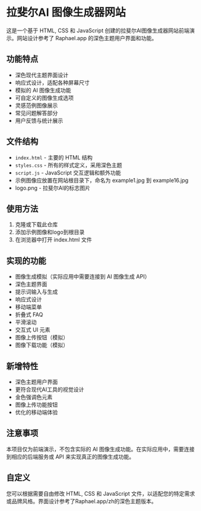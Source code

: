 # 拉斐尔AI 图像生成器网站

这是一个基于 HTML, CSS 和 JavaScript 创建的拉斐尔AI图像生成器网站前端演示。网站设计参考了 Raphael.app 的深色主题用户界面和功能。

## 功能特点

- 深色现代主题界面设计
- 响应式设计，适配各种屏幕尺寸
- 模拟的 AI 图像生成功能
- 可自定义的图像生成选项
- 灵感范例图像展示
- 常见问题解答部分
- 用户反馈与统计展示

## 文件结构

- `index.html` - 主要的 HTML 结构
- `styles.css` - 所有的样式定义，采用深色主题
- `script.js` - JavaScript 交互逻辑和额外功能
- 示例图像应放置在网站根目录下，命名为 example1.jpg 到 example16.jpg
- logo.png - 拉斐尔AI的标志图片

## 使用方法

1. 克隆或下载此仓库
2. 添加示例图像和logo到根目录
3. 在浏览器中打开 index.html 文件

## 实现的功能

- 图像生成模拟（实际应用中需要连接到 AI 图像生成 API）
- 深色主题界面
- 提示词输入与生成
- 响应式设计
- 移动端菜单
- 折叠式 FAQ
- 平滑滚动
- 交互式 UI 元素
- 图像上传按钮（模拟）
- 图像下载功能（模拟）

## 新增特性

- 深色主题用户界面
- 更符合现代AI工具的视觉设计
- 金色强调色元素
- 图像上传功能按钮
- 优化的移动端体验

## 注意事项

本项目仅为前端演示，不包含实际的 AI 图像生成功能。在实际应用中，需要连接到相应的后端服务或 API 来实现真正的图像生成功能。

## 自定义

您可以根据需要自由修改 HTML, CSS 和 JavaScript 文件，以适配您的特定需求或品牌风格。界面设计参考了Raphael.app/zh的深色主题版本。 